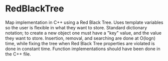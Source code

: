 # RedBlackTree
Map implementation in C++ using a Red Black Tree.
Uses template variables so the user is flexible in what they want to store.
Standard dictionary notation; to create a new object one must have a "key" value, and the value they want to store.
Insertion, removal, and searching are done at O(logn) time, while fixing the tree when Red Black Tree properties are violated is done in constant time.
Function implementations should have been done in the C++ file. 
